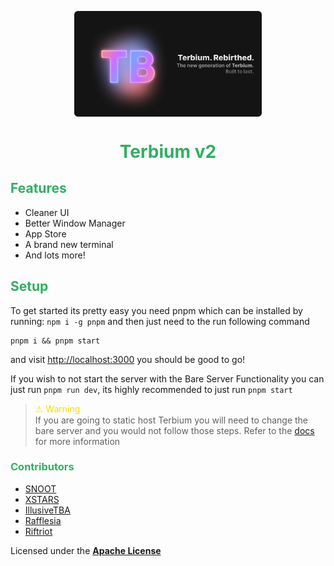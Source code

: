 <img src="./card.png" style="display: block; margin-left: auto; margin-right: auto; width: 300px;"></img>

<center>
    <h1 style="color: #32ae62;">Terbium v2</h1>
</center>

## <span style="color: #32ae62;">Features</span>

- Cleaner UI
- Better Window Manager
- App Store
- A brand new terminal
- And lots more!

## <span style="color: #32ae62;">Setup</span>

To get started its pretty easy you need pnpm which can be installed by running: `npm i -g pnpm` and then just need to the run following command
```
pnpm i && pnpm start
```
    
and visit [http://localhost:3000](http://localhost:3000) you should be good to go!

If you wish to not start the server with the Bare Server Functionality you can just run `pnpm run dev`, its highly recommended to just run `pnpm start`

> <span style="font-family: none; color: #ffd900;">⚠</span> <span style="color: #ffd900;">Warning</span><br>
> If you are going to static host Terbium you will need to change the bare server and you would not follow those steps. Refer to the [docs](https://github.com/z1g-project/Terbium/wiki/Deploy-to-Cloudflare-Pages) for more information

### <span style="color: #32ae62;">Contributors</span>

- [SNOOT</span>](https://github.com/NovaAppsInc)
- [XSTARS](https://github.com/Notplayingallday383)
- [IllusiveTBA](https://github.com/illusionTBA)
- [Rafflesia](https://github.com/ProgrammerIn-wonderland)
- [Riftriot](https://github.com/Riftriot)

Licensed under the [**Apache License**](https://github.com/TerbiumOS/terbulence/blob/main/LICENSE.txt)